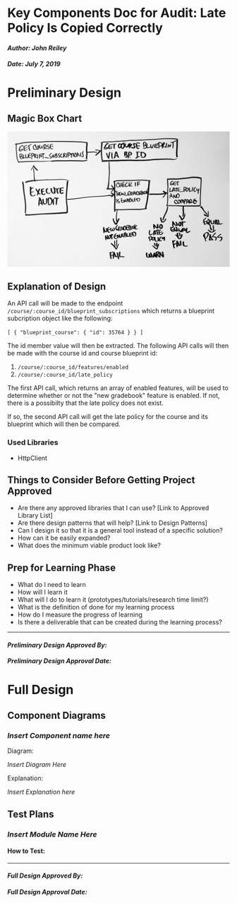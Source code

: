 # Key Components Doc for Audit: Late Policy Is Copied Correctly
#### *Author: John Reiley*
#### *Date: July 7, 2019*

# Preliminary Design

## Magic Box Chart

![alt text](late-policy-is-copied-correctly.jpg)

<!-- Think through the process as much as makes sense, and then create a magic box chart with the whiteboard and place it here. -->

## Explanation of Design

An API call will be made to the endpoint `/course/:course_id/blueprint_subscriptions` which returns a blueprint subcription object like the following:  

`[ { "blueprint_course": { "id": 35764 } } ]`

The id member value will then be extracted. The following API calls will then be made with the course id and course blueprint id:  
1. `/course/:course_id/features/enabled`  
2. `/course/:course_id/late_policy`

The first API call, which returns an array of enabled features, will be used to determine whether or not the "new gradebook" feature is enabled. If not, there is a possibilty that the late policy does not exist.   

If so, the second API call will get the late policy for the course and its blueprint which will then be compared.            

### Used Libraries
- HttpClient

## Things to Consider Before Getting Project Approved
- Are there any approved libraries that I can use? [Link to Approved Library List]
- Are there design patterns that will help?  [Link to Design Patterns]
- Can I design it so that it is a general tool instead of a specific solution?
- How can it be easily expanded?
- What does the minimum viable product look like?

## Prep for Learning Phase
- What do I need to learn
- How will I learn it
- What will I do to learn it (prototypes/tutorials/research time limit?)
- What is the definition of done for my learning process
- How do I measure the progress of learning
- Is there a deliverable that can be created during the learning process?

-----

#### *Preliminary Design Approved By:* 
#### *Preliminary Design Approval Date:*

# Full Design

## Component Diagrams
<!-- Diagrams and companion explanations for all Key Components.
These would include information about inputs, outputs, and what a function does for every major function. -->

<!-- For each component, the following template will be followed: (In other words, the template below will repeat for each component)-->

### *Insert Component name here*

Diagram:

*Insert Diagram Here*

Explanation:

*Insert Explanation here*

<!-- For a future release:
## Test Plans
For each major function the test plan template will be as follows (in other words the template below will repeat for each test) 
### *Insert name of component here (e.g. convertIdToCourseObject function)*
#### Test 1: *Insert Test name here*
Summary: 
 *Insert Test Summary Here*
 Type: *Insert Type here (Unit Test, Manual Test, Selenium/Puppeteer test (Overkill?))* 
Procedure:
1. *Insert Steps here*
1. *and here*
1. *and here*
Expected Outcome:
*Insert Expected Outcome here*
-->

## Test Plans

### *Insert Module Name Here*
#### How to Test:





-----

#### *Full Design Approved By:* 
#### *Full Design Approval Date:*


<!-- Diagram Types:
 - Data Flow (I think this will be the most popular)
 - Structure Charts (This is really good for showing input and output of every function)
 - UML Class Diagram (a must for object oriented projects) -->